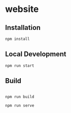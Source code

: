 # website

## Installation

```
npm install
```

## Local Development

```
npm run start
```

## Build

```

npm run build

npm run serve

```
